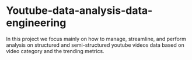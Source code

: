 # Youtube-data-analysis-data-engineering
In this project we focus mainly on how to manage, streamline, and perform analysis on structured and semi-structured youtube videos data based on video category and the trending metrics.
